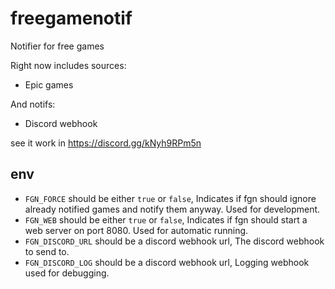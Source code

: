 # freegamenotif

Notifier for free games

Right now includes sources:

- Epic games

And notifs:

- Discord webhook

see it work in <https://discord.gg/kNyh9RPm5n>

## env

- `FGN_FORCE` should be either `true` or `false`, Indicates if fgn should ignore already notified games and notify them anyway. Used for development.
- `FGN_WEB` should be either `true` or `false`, Indicates if fgn should start a web server on port 8080. Used for automatic running.
- `FGN_DISCORD_URL` should be a discord webhook url, The discord webhook to send to.
- `FGN_DISCORD_LOG` should be a discord webhook url, Logging webhook used for debugging.
